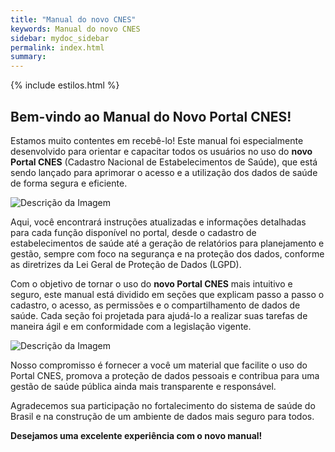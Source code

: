```yaml
---
title: "Manual do novo CNES"
keywords: Manual do novo CNES
sidebar: mydoc_sidebar
permalink: index.html
summary: 
---
```


{% include estilos.html %}

## Bem-vindo ao Manual do Novo Portal CNES!

Estamos muito contentes em recebê-lo! Este manual foi especialmente desenvolvido para orientar e capacitar todos os usuários no uso do **novo Portal CNES** (Cadastro Nacional de Estabelecimentos de Saúde), que está sendo lançado para aprimorar o acesso e a utilização dos dados de saúde de forma segura e eficiente.

![Descrição da Imagem](/Manual_CNES/Principal/imagens/homepage/tela_de_login.PNG)

Aqui, você encontrará instruções atualizadas e informações detalhadas para cada função disponível no portal, desde o cadastro de estabelecimentos de saúde até a geração de relatórios para planejamento e gestão, sempre com foco na segurança e na proteção dos dados, conforme as diretrizes da Lei Geral de Proteção de Dados (LGPD).

Com o objetivo de tornar o uso do **novo Portal CNES** mais intuitivo e seguro, este manual está dividido em seções que explicam passo a passo o cadastro, o acesso, as permissões e o compartilhamento de dados de saúde. Cada seção foi projetada para ajudá-lo a realizar suas tarefas de maneira ágil e em conformidade com a legislação vigente.

![Descrição da Imagem](../Manual_CNES/Principal/imagens/homepage/visao_geral.PNG)

Nosso compromisso é fornecer a você um material que facilite o uso do Portal CNES, promova a proteção de dados pessoais e contribua para uma gestão de saúde pública ainda mais transparente e responsável.

Agradecemos sua participação no fortalecimento do sistema de saúde do Brasil e na construção de um ambiente de dados mais seguro para todos.

**Desejamos uma excelente experiência com o novo manual!**